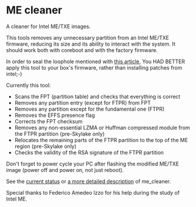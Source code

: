 # ME cleaner

A cleaner for Intel ME/TXE images.

This tools removes any unnecessary partition from an Intel ME/TXE firmware, reducing
its size and its ability to interact with the system.
It should work both with coreboot and with the factory firmware.

In order to seal the loophole mentioned with [this article](https://semiaccurate.com/2017/05/01/remote-security-exploit-2008-intel-platforms/),
You HAD BETTER apply this tool to your box's firmware, rather than installing patches from intel;-)

Currently this tool:
 * Scans the FPT (partition table) and checks that everything is correct
 * Removes any partition entry (except for FTPR) from FPT
 * Removes any partition except for the fundamental one (FTPR)
 * Removes the EFFS presence flag
 * Corrects the FPT checksum
 * Removes any non-essential LZMA or Huffman compressed module from the FTPR partition (pre-Skylake only)
 * Relocates the remaining parts of the FTPR partition to the top of the ME region (pre-Skylake only)
 * Checks the validity of the RSA signature of the FTPR partition

Don't forget to power cycle your PC after flashing the modified ME/TXE image
(power off and power on, not just reboot).

See the [current status](https://github.com/corna/me_cleaner/wiki/me_cleaner-status)
or [a more detailed description](https://github.com/corna/me_cleaner/wiki/How-does-it-work%3F)
of me_cleaner.

Special thanks to Federico Amedeo Izzo for his help during the study of Intel ME.
